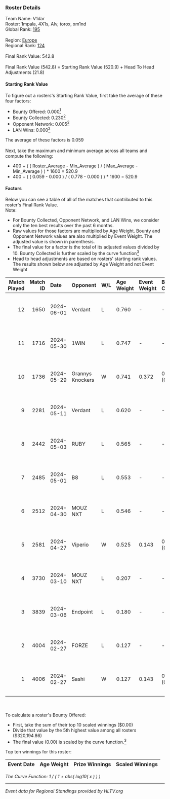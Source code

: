 ### Roster Details<br />
Team Name: V1dar<br />
Roster: 1mpala, 4X1s, Alv, torox, xm1nd<br />
Global Rank: [195](../standings_global.md)<br />
<br />
Region: [Europe]( ../standings_europe.md)<br />
Regional Rank: [124]( ../standings_europe.md)<br />
<br />
Final Rank Value:  542.8<br />
<br />
Final Rank Value (542.8) = Starting Rank Value (520.9) + Head To Head Adjustments (21.8)<br />

#### Starting Rank Value<br />
To figure out a rosters's Starting Rank Value, first take the average of these four factors:<br />
- Bounty Offered: 0.000[<sup>1</sup>](#table2)
- Bounty Collected: 0.230[<sup>2</sup>](#table1)
- Opponent Network: 0.005[<sup>2</sup>](#table1)
- LAN Wins: 0.000[<sup>2</sup>](#table1)

The average of these factors is 0.059<br />
<br />
Next, take the maximum and minimum average across all teams and compute the following:<br />
- 400 + ( ( Roster_Average - Min_Average ) / ( Max_Average - Min_Average ) ) * 1600 = 520.9
- 400 + ( ( 0.059 - 0.000 ) / ( 0.778 - 0.000 ) ) * 1600 = 520.9


#### Factors<br />
Below you can see a table of all of the matches that contributed to this roster's Final Rank Value.<br />
Note:<br />

- For Bounty Collected, Opponent Network, and LAN Wins, we consider only the ten best results over the past 6 months.
- Raw values for those factors are multiplied by Age Weight. Bounty and Opponent Network values are also multiplied by Event Weight. The adjusted value is shown in parenthesis.
- The final value for a factor is the total of its adjusted values divided by 10. Bounty Collected is further scaled by the curve function[<sup>3</sup>](#curveFunction)
- Head to head adjustments are based on rosters' starting rank values. The results shown below are adjusted by Age Weight and not Event Weight
<span id="table1"></span><br />


| Match Played | Match ID | Date       | Opponent         | W/L | Age Weight | Event Weight | Bounty Collected | Opponent Network | LAN Wins  | H2H Adj. | Roster                          |
| -: | -: | :- | :- | :- | :- | :- | :- | :- | :- | -: | :- |
|           12 |     1650 | 2024-06-01 | Verdant          | L   | 0.760      | -            | -                | -                | -         |    -2.78 | 1mpala, 4X1s, Alv, torox, xm1nd |
|           11 |     1716 | 2024-05-30 | 1WIN             | L   | 0.747      | -            | -                | -                | -         |    -1.49 | 1mpala, 4X1s, Alv, torox, xm1nd |
|           10 |     1736 | 2024-05-29 | Grannys Knockers | W   | 0.741      | 0.372        | 0.004 (0.001)    | 0.125 (0.035)    | 0 (0.000) |    18.64 | 1mpala, 4X1s, Alv, torox, xm1nd |
|            9 |     2281 | 2024-05-11 | Verdant          | L   | 0.620      | -            | -                | -                | -         |    -1.81 | 1mpala, 4X1s, Alv, torox, xm1nd |
|            8 |     2442 | 2024-05-03 | RUBY             | L   | 0.565      | -            | -                | -                | -         |    -1.78 | 1mpala, 4X1s, Alv, torox, xm1nd |
|            7 |     2485 | 2024-05-01 | B8               | L   | 0.553      | -            | -                | -                | -         |    -0.94 | 1mpala, 4X1s, Alv, torox, xm1nd |
|            6 |     2512 | 2024-04-30 | MOUZ NXT         | L   | 0.546      | -            | -                | -                | -         |    -0.94 | 1mpala, 4X1s, Alv, torox, xm1nd |
|            5 |     2581 | 2024-04-27 | Viperio          | W   | 0.525      | 0.143        | 0.001 (0.000)    | 0.035 (0.003)    | 0 (0.000) |    10.50 | 1mpala, 4X1s, Alv, torox, xm1nd |
|            4 |     3730 | 2024-03-10 | MOUZ NXT         | L   | 0.207      | -            | -                | -                | -         |    -0.33 | 1mpala, 4X1s, Alv, lom1k, torox |
|            3 |     3839 | 2024-03-06 | Endpoint         | L   | 0.180      | -            | -                | -                | -         |    -0.65 | 1mpala, 4X1s, Alv, lom1k, torox |
|            2 |     4004 | 2024-02-27 | FORZE            | L   | 0.127      | -            | -                | -                | -         |    -0.47 | 1mpala, 4X1s, Alv, lom1k, torox |
|            1 |     4006 | 2024-02-27 | Sashi            | W   | 0.127      | 0.143        | 0.184 (0.003)    | 0.958 (0.017)    | 0 (0.000) |     3.88 | 1mpala, 4X1s, Alv, lom1k, torox |

<br />
<span id="table2"></span><br />
To calculate a roster's Bounty Offered:<br />

- First, take the sum of their top 10 scaled winnings ($0.00)
- Divide that value by the 5th highest value among all rosters ($320,194.86)
- The final value (0.00) is scaled by the curve function.[<sup>3</sup>](#curveFunction)

Top ten winnings for this roster:<br />

| Event Date | Age Weight | Prize Winnings | Scaled Winnings |
| :- | -: | :- | :- |


<span id="curveFunction"></span>_The Curve Function: 1 / ( 1 + abs( log10( x ) ) )_<br />

---
_Event data for Regional Standings provided by HLTV.org_<br />
